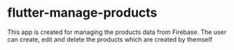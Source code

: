 # flutter-manage-products
This app is created for managing the products data from Firebase. The user can create, edit and delete the products which are created by themself
